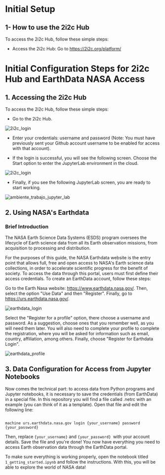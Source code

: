 # Initial Setup 

## 1- How to use the 2i2c Hub

To access the 2i2c Hub, follow these simple steps:

* Access the 2i2c Hub: Go to https://2i2c.org/platform/

# Initial Configuration Steps for 2i2c Hub and EarthData NASA Access

## 1. Accessing the 2i2c Hub

To access the 2i2c Hub, follow these simple steps:

* Go to the 2i2c Hub.

![2i2c_login](../assets/2i2c_login.png)

* Enter your credentials: username and password (Note: You must have previously sent your Github account username to be enabled for access with that account).

* If the login is successful, you will see the following screen. Choose the Start option to enter the JupyterLab environment in the cloud.
  

![2i2c_login](../assets/start_server.png)

* Finally, if you see the following JupyterLab screen, you are ready to start working.

![ambiente_trabajo_jupyter_lab](../assets/work_environment_jupyter_lab.png) 

## 2. Using NASA's Earthdata

### Brief Introduction

The NASA Earth Science Data Systems (ESDS) program oversees the lifecycle of Earth science data from all its Earth observation missions, from acquisition to processing and distribution.

For the purposes of this guide, the NASA Earthdata website is the entry point that allows full, free and open access to NASA's Earth science data collections, in order to accelerate scientific progress for the benefit of society. To access the data through this portal, users must first define their access credentials. To create an EarthData account, follow these steps:

Go to the Earth Nasa website: https://www.earthdata.nasa.gov/. Then, select the option "Use Data" and then "Register". Finally, go to https://urs.earthdata.nasa.gov/.

![earthdata_login](../assets/earthdata_login.png) 

Select the "Register for a profile" option, there choose a username and password. As a suggestion, choose ones that you remember well, as you will need them later. You will also need to complete your profile to complete the registration, where you will be asked for information such as email, country, affiliation, among others. Finally, choose "Register for Earthdata Login".

![earthdata_profile](../assets/earthdata_profile2.png) 

## 3. Data Configuration for Access from Jupyter Notebooks


Now comes the technical part: to access data from Python programs and Jupyter notebooks, it is necessary to save the credentials (from EarthData) in a special file. In this repository you will find a file called .netrc with an example (you can think of it as a template). Open that file and edit the following line:
```

machine urs.earthdata.nasa.gov login {your_username} password {your_password}
```

Then, replace `{your_username}` and `{your_password} `with your account details. Save the file and you're done! You now have everything you need to access Earth observation data through the EarthData portal. ️

To make sure everything is working properly, open the notebook titled `1_getting_started.ipynb` and follow the instructions. With this, you will be able to explore the world of NASA data!





